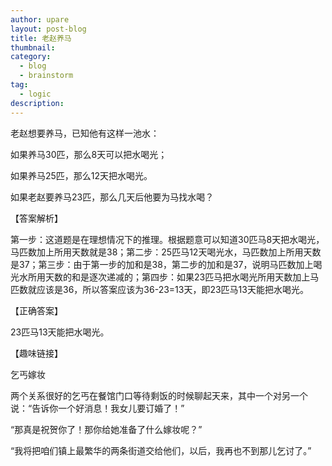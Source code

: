 ```yaml
---
author: upare
layout: post-blog
title: 老赵养马
thumbnail:
category:
  - blog
  - brainstorm
tag:
  - logic
description: 
---
```

老赵想要养马，已知他有这样一池水：

如果养马30匹，那么8天可以把水喝光；

如果养马25匹，那么12天把水喝光。

如果老赵要养马23匹，那么几天后他要为马找水喝？

【答案解析】

第一步：这道题是在理想情况下的推理。根据题意可以知道30匹马8天把水喝光，马匹数加上所用天数就是38；第二步：25匹马12天喝光水，马匹数加上所用天数是37；第三步：由于第一步的加和是38，第二步的加和是37，说明马匹数加上喝光水所用天数的和是逐次递减的；第四步：如果23匹马把水喝光所用天数加上马匹数就应该是36，所以答案应该为36-23=13天，即23匹马13天能把水喝光。

【正确答案】

23匹马13天能把水喝光。

【趣味链接】

乞丐嫁妆

两个关系很好的乞丐在餐馆门口等待剩饭的时候聊起天来，其中一个对另一个说：“告诉你一个好消息！我女儿要订婚了！”

“那真是祝贺你了！那你给她准备了什么嫁妆呢？”

“我将把咱们镇上最繁华的两条街道交给他们，以后，我再也不到那儿乞讨了。”